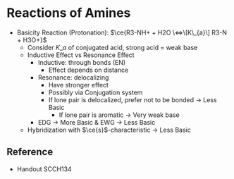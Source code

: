 # Reactions of Amines

* Basicity Reaction (Protonation): $\ce{R3-NH+ + H2O \<=>\[K\_{a}\] R3-N + H3O+}$
  * Consider $K\_{a}$ of conjugated acid, strong acid = weak base
  * Inductive Effect vs Resonance Effect
    * Inductive: through bonds (EN)
      * Effect depends on distance
    * Resonance: delocalizing
      * Have stronger effect
      * Possibly via Conjugation system
      * If lone pair is delocalized, prefer not to be bonded → Less Basic
        * If lone pair is aromatic → Very weak base
    * EDG → More Basic & EWG → Less Basic
  * Hybridization with $\ce{s}$-characteristic → Less Basic

## Reference

* Handout SCCH134
